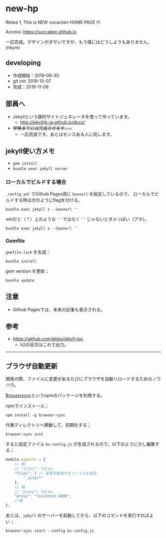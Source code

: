 # new-hp

Reiwa 1, This is NEW vucacken HOME PAGE !!!

Access: https://vuccaken.github.io

一応完成。デザインがダサいですが、もう僕にはどうしようもありません。(nkym)

## developing

- 作成開始：2019-09-30
- git init: 2019-10-07
- 完成：2019-11-06


## 部員へ

- Jekyllという静的サイトジェネレータを使って作っています。
  - http://jekyllrb-ja.github.io/docs/
- ~~学祭までには完成させます......~~
  - 一応完成です。あとはセンスある人に託します。


## jekyll使い方メモ

- `gem install`
- `bundle exec jekyll server`

### ローカルでビルドする場合

`_config.yml` でGithub Pages用に `baseurl` を設定しているので、
ローカルでビルドする時は次のようにflagを付ける。

```
bundle exec jekyll s --baseurl ''
```

winだと（？）上のような `''` ではなく `` `' `` じゃないとダメっぽい（アホ）。

```
bundle exec jekyll s --baseurl `'
```

### Gemfile

`gemfile.lock` を生成：

```
bundle install
```

gem version を更新；

```
bundle update
```

## 注意

- Github Pagesでは、未来の記事も表示される。

## 参考

- https://github.com/allejo/jekyll-toc
  - h2の目次はこれで出力。

---

## ブラウザ自動更新

開発の際、ファイルに変更があるたびにブラウザを自動リロードするためのノウハウ。

[Brousersync](https://browsersync.io)というnpmのパッケージを利用する。

npmでインストール；

```
npm install -g browser-sync
```

作業ディレクトリへ移動して、初期化する；

```
browser-sync init
```

すると設定ファイル `bs-config.js` が生成されるので、以下のように少し編集する；

```js
module.exports = {
    // 略
    // "files": false,
    "files": [ // 変更を監視するファイルを指定
        "_site/*"
    ],
    // 略
    // "proxy": false,
    "proxy": "localhost:4000",
    //略
};
```

あとは、`jekyll` のサーバーを起動してから、以下のコマンドを実行すればよい；

```
browser-sync start --config bs-config.js
```